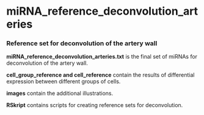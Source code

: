 # miRNA_reference_deconvolution_arteries

### Reference set for deconvolution of the artery wall

**miRNA_reference_deconvolution_arteries.txt** is the final set of miRNAs for deconvolution of the artery wall.

**cell_group_reference and cell_reference** 	contain the results of differential expression between different groups of cells.

**images** contain the additional illustrations.

**RSkript**  contains scripts for creating reference sets for deconvolution.
